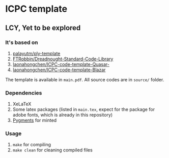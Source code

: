# ICPC template

## LCY, Yet to be explored

### It's based on
1. [palayutm/ply-template](https://github.com/palayutm/ply-template)
2. [FTRobbin/Dreadnought-Standard-Code-Library](https://github.com/FTRobbin/Dreadnought-Standard-Code-Library)
3. [laonahongchen/ICPC-code-template-Quasar-](https://github.com/laonahongchen/ICPC-code-template-Quasar-)
4. [laonahongchen/ICPC-code-template-Blazar](https://github.com/laonahongchen/ICPC-code-template-Blazar)

The template is available in `main.pdf`.
All source codes are in `source/` folder.

### Dependencies
1. XeLaTeX
2. Some latex packages (listed in `main.tex`, expect for the package for adobe fonts, which is already in this repository)
3. [Pygments](https://pygments.org/) for minted

### Usage

1. `make` for compiling
2. `make clean` for cleaning compiled files
